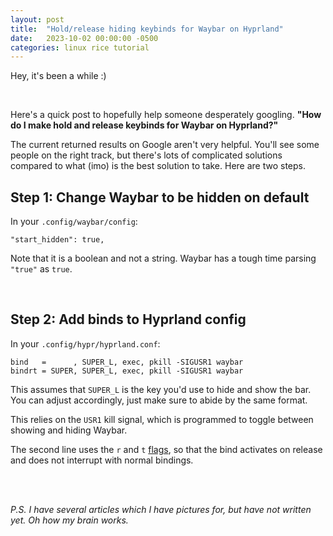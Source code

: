 ```yaml
---
layout: post
title:  "Hold/release hiding keybinds for Waybar on Hyprland"
date:   2023-10-02 00:00:00 -0500
categories: linux rice tutorial
---
```


Hey, it's been a while :)

<br>

Here's a quick post to hopefully help someone desperately googling.  **"How do I make hold and release keybinds for Waybar on Hyprland?"**

The current returned results on Google aren't very helpful. You'll see some people on the right track, but there's lots of complicated solutions compared to what (imo) is the best solution to take. Here are two steps.

## Step 1: Change Waybar to be hidden on default

In your `.config/waybar/config`:
```
"start_hidden": true,
```
Note that it is a boolean and not a string. Waybar has a tough time parsing `"true"` as `true`.

<br>

## Step 2: Add binds to Hyprland config

In your `.config/hypr/hyprland.conf`:
```
bind   =      , SUPER_L, exec, pkill -SIGUSR1 waybar
bindrt = SUPER, SUPER_L, exec, pkill -SIGUSR1 waybar
```

This assumes that `SUPER_L` is the key you'd use to hide and show the bar. You can adjust accordingly, just make sure to abide by the same format.

This relies on the `USR1` kill signal, which is programmed to toggle between showing and hiding Waybar.

The second line uses the `r` and `t` [flags](http://wiki.hyprland.org/Configuring/Binds/#bind-flags), so that the bind activates on release and does not interrupt with normal bindings.

<br>

<br>

*P.S. I have several articles which I have pictures for, but have not written yet. Oh how my brain works.*
